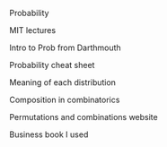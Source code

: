 Probability 

MIT lectures 

Intro to Prob from Darthmouth

Probability cheat sheet

Meaning of each distribution

Composition in combinatorics 

Permutations and combinations  website

Business book I used